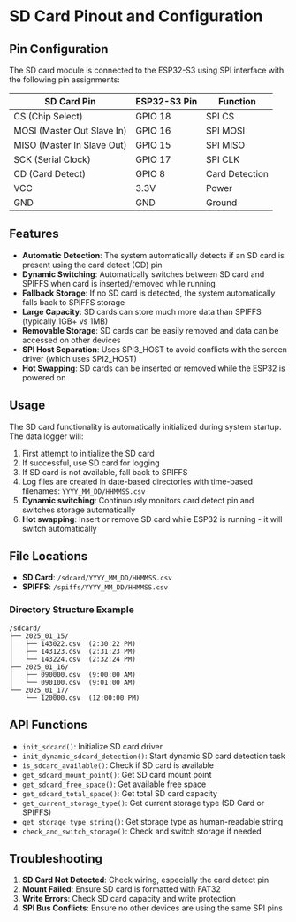 # SD Card Pinout and Configuration

## Pin Configuration

The SD card module is connected to the ESP32-S3 using SPI interface with the following pin assignments:

| SD Card Pin | ESP32-S3 Pin | Function |
|-------------|--------------|----------|
| CS (Chip Select) | GPIO 18 | SPI CS |
| MOSI (Master Out Slave In) | GPIO 16 | SPI MOSI |
| MISO (Master In Slave Out) | GPIO 15 | SPI MISO |
| SCK (Serial Clock) | GPIO 17 | SPI CLK |
| CD (Card Detect) | GPIO 8 | Card Detection |
| VCC | 3.3V | Power |
| GND | GND | Ground |

## Features

- **Automatic Detection**: The system automatically detects if an SD card is present using the card detect (CD) pin
- **Dynamic Switching**: Automatically switches between SD card and SPIFFS when card is inserted/removed while running
- **Fallback Storage**: If no SD card is detected, the system automatically falls back to SPIFFS storage
- **Large Capacity**: SD cards can store much more data than SPIFFS (typically 1GB+ vs 1MB)
- **Removable Storage**: SD cards can be easily removed and data can be accessed on other devices
- **SPI Host Separation**: Uses SPI3_HOST to avoid conflicts with the screen driver (which uses SPI2_HOST)
- **Hot Swapping**: SD cards can be inserted or removed while the ESP32 is powered on

## Usage

The SD card functionality is automatically initialized during system startup. The data logger will:

1. First attempt to initialize the SD card
2. If successful, use SD card for logging
3. If SD card is not available, fall back to SPIFFS
4. Log files are created in date-based directories with time-based filenames: `YYYY_MM_DD/HHMMSS.csv`
5. **Dynamic switching**: Continuously monitors card detect pin and switches storage automatically
6. **Hot swapping**: Insert or remove SD card while ESP32 is running - it will switch automatically

## File Locations

- **SD Card**: `/sdcard/YYYY_MM_DD/HHMMSS.csv`
- **SPIFFS**: `/spiffs/YYYY_MM_DD/HHMMSS.csv`

### Directory Structure Example
```
/sdcard/
├── 2025_01_15/
│   ├── 143022.csv  (2:30:22 PM)
│   ├── 143123.csv  (2:31:23 PM)
│   └── 143224.csv  (2:32:24 PM)
├── 2025_01_16/
│   ├── 090000.csv  (9:00:00 AM)
│   └── 090100.csv  (9:01:00 AM)
└── 2025_01_17/
    └── 120000.csv  (12:00:00 PM)
```

## API Functions

- `init_sdcard()`: Initialize SD card driver
- `init_dynamic_sdcard_detection()`: Start dynamic SD card detection task
- `is_sdcard_available()`: Check if SD card is available
- `get_sdcard_mount_point()`: Get SD card mount point
- `get_sdcard_free_space()`: Get available free space
- `get_sdcard_total_space()`: Get total SD card capacity
- `get_current_storage_type()`: Get current storage type (SD Card or SPIFFS)
- `get_storage_type_string()`: Get storage type as human-readable string
- `check_and_switch_storage()`: Check and switch storage if needed

## Troubleshooting

1. **SD Card Not Detected**: Check wiring, especially the card detect pin
2. **Mount Failed**: Ensure SD card is formatted with FAT32
3. **Write Errors**: Check SD card capacity and write protection
4. **SPI Bus Conflicts**: Ensure no other devices are using the same SPI pins
